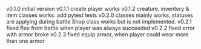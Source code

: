 v0.1.0 initial version
v0.1.1 create player works
v0.1.2 creature, inventory & item classes works.
add pytest tests
v0.2.0 classes mainly works, statuses are applying during battle
Shop class works but is not implemented.
v0.2.1 fixed flee from battle when player was always succeeded
v0.2.2 fixed error with armor broke
v0.2.3 fixed equip armor, when player could wear more than one armor

